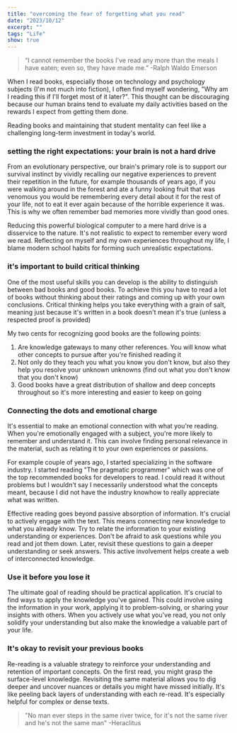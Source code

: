 ```yaml
---
title: "overcoming the fear of forgetting what you read"
date: "2023/10/12"
excerpt: ""
tags: "Life"
show: true
---
```


> “I cannot remember the books I've read any more than the meals I have eaten; even so, they have made me.” -Ralph Waldo Emerson

When I read books, especially those on technology and psychology subjects (I'm not much into fiction), I often find myself wondering, "Why am I reading this if I'll forget most of it later?". This thought can be discouraging because our human brains tend to evaluate my daily activities based on the rewards I expect from getting them done.

Reading books and maintaining that student mentality can feel like a challenging long-term investment in today's world.

### setting the right expectations: your brain is not a hard drive


From an evolutionary perspective, our brain's primary role is to support our survival instinct by vividly recalling our negative experiences to prevent their repetition in the future, for example thousands of years ago, if you were walking around in the forest and ate a funny looking fruit that was venomous you would be remembering every detail about it for the rest of your life, not to eat it ever again because of the horrible experience it was. This is why we often remember bad memories more vividly than good ones.

Reducing this powerful biological computer to a mere hard drive is a disservice to the nature. It's not realistic to expect to remember every word we read. Reflecting on myself and my own experiences throughout my life, I blame modern school habits for forming such unrealistic expectations.

### it's important to build critical thinking

One of the most useful skills you can develop is the ability to distinguish between bad books and good books. To achieve this you have to read a lot of books without thinking about their ratings and coming up with your own conclusions. Critical thinking helps you take everything with a grain of salt, meaning just because it's written in a book doesn't mean it's true (unless a respected proof is provided)

My two cents for recognizing good books are the following points:

1. Are knowledge gateways to many other references. You will know what other concepts to pursue after you're finished reading it
2. Not only do they teach you what you know you don't know, but also they help you resolve your unknown unknowns (find out what you don't know that you don't know)
3. Good books have a great distribution of shallow and deep concepts throughout so it's more interesting and easier to keep on going

### Connecting the dots and emotional charge

It's essential to make an emotional connection with what you're reading. When you're emotionally engaged with a subject, you're more likely to remember and understand it. This can involve finding personal relevance in the material, such as relating it to your own experiences or passions.

For example couple of years ago, I started specializing in the software industry. I started reading "The pragmatic programmer" which was one of the top recommended books for developers to read. I could read it without problems but I wouldn't say I necessarily understood what the concepts meant, because I did not have the industry knowhow to really appreciate what was written.

Effective reading goes beyond passive absorption of information. It's crucial to actively engage with the text. This means connecting new knowledge to what you already know. Try to relate the information to your existing understanding or experiences. Don't be afraid to ask questions while you read and jot them down. Later, revisit these questions to gain a deeper understanding or seek answers. This active involvement helps create a web of interconnected knowledge.

### Use it before you lose it

The ultimate goal of reading should be practical application. It's crucial to find ways to apply the knowledge you've gained. This could involve using the information in your work, applying it to problem-solving, or sharing your insights with others. When you actively use what you've read, you not only solidify your understanding but also make the knowledge a valuable part of your life.

### It's okay to revisit your previous books

Re-reading is a valuable strategy to reinforce your understanding and retention of important concepts. On the first read, you might grasp the surface-level knowledge. Revisiting the same material allows you to dig deeper and uncover nuances or details you might have missed initially. It's like peeling back layers of understanding with each re-read. It's especially helpful for complex or dense texts.

> "No man ever steps in the same river twice, for it's not the same river and he's not the same man" -Heraclitus
